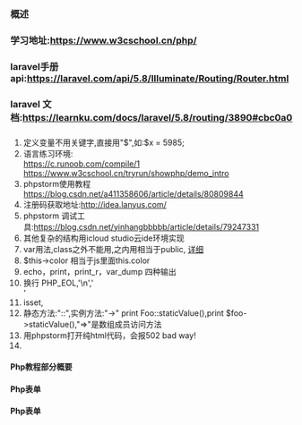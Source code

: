 ### 概述
###   学习地址:https://www.w3cschool.cn/php/
###   laravel手册api:https://laravel.com/api/5.8/Illuminate/Routing/Router.html
###   laravel 文档:https://learnku.com/docs/laravel/5.8/routing/3890#cbc0a0
###   
1. 定义变量不用关键字,直接用"$",如:$x = 5985;
2. 语言练习环境:  
https://c.runoob.com/compile/1   
https://www.w3cschool.cn/tryrun/showphp/demo_intro
3. phpstorm使用教程 https://blog.csdn.net/a411358606/article/details/80809844  
4. 注册码获取地址:http://idea.lanyus.com/
5. phpstorm 调试工具:https://blog.csdn.net/yinhangbbbbb/article/details/79247331
3. 其他复杂的结构用icloud studio云ide环境实现
4. var用法,class之外不能用,之内用相当于public, [详细][1]
5. $this->color 相当于js里面this.color
6. echo，print，print_r，var_dump 四种输出 
7. 换行 PHP_EOL,'\n','<br>'
8. isset,
9. 静态方法:"::",实例方法:"->" print Foo::staticValue(),print $foo->staticValue(),"=>"是数组成员访问方法
10. 用phpstorm打开纯html代码，会报502 bad way!
11. 
[1]: https://www.cnblogs.com/lyf-blog/p/5681308.html

#### Php教程部分概要




#### Php表单
#### Php表单



